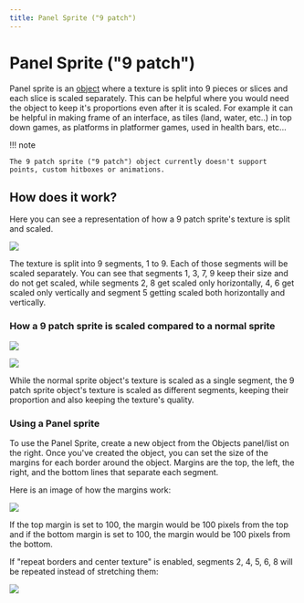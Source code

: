 ```yaml
---
title: Panel Sprite ("9 patch")
---
```

# Panel Sprite ("9 patch")

Panel sprite is an [object](/gdevelop5/objects) where a texture is split into 9 pieces or slices and each slice is scaled separately. This can be helpful where you would need the object to keep it's proportions even after it is scaled. For example it can be helpful in making frame of an interface, as tiles (land, water, etc..) in top down games, as platforms in platformer games, used in health bars, etc...

!!! note

    The 9 patch sprite ("9 patch") object currently doesn't support points, custom hitboxes or animations.

## How does it work?

Here you can see a representation of how a 9 patch sprite's texture is split and scaled.

![](/gdevelop5/objects/how9panelworks.png)

The texture is split into 9 segments, 1 to 9. Each of those segments will be scaled separately. You can see that segments 1, 3, 7, 9 keep their size and do not get scaled, while segments 2, 8 get scaled only horizontally, 4, 6 get scaled only vertically and segment 5 getting scaled both horizontally and vertically.

### How a 9 patch sprite is scaled compared to a normal sprite

![](/gdevelop5/objects/9panel3.png)

![](/gdevelop5/objects/9panel4.png)

While the normal sprite object's texture is scaled as a single segment, the 9 patch sprite object's texture is scaled as different segments, keeping their proportion and also keeping the texture's quality.

###  Using a Panel sprite

To use the Panel Sprite, create a new object from the Objects panel/list on the right. Once you've created the object, you can set the size of the margins for each border around the object. Margins are the top, the left, the right, and the bottom lines that separate each segment.

Here is an image of how the margins work:

![](/gdevelop5/objects/9panel9.png)

If the top margin is set to 100, the margin would be 100 pixels from the top and if the bottom margin is set to 100, the margin would be 100 pixels from the bottom.

If "repeat borders and center texture" is enabled, segments 2, 4, 5, 6, 8 will be repeated instead of stretching them:

![](/gdevelop5/objects/9panel6.png)
